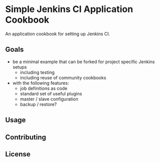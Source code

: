 
# Simple Jenkins CI Application Cookbook

An application cookbook for setting up Jenkins CI.

## Goals

 * be a minimal example that can be forked for project specific Jenkins setups
    * including testing
    * including reuse of community cookbooks
 * with the following features:
    * job definitions as code
    * standard set of useful plugins
    * master / slave configuration
    * backup / restore?

## Usage

## Contributing

## License

